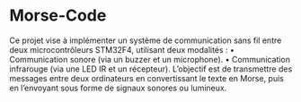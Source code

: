 # Morse-Code
Ce projet vise à implémenter un système de communication sans fil entre deux microcontrôleurs
STM32F4, utilisant deux modalités :
• Communication sonore (via un buzzer et un microphone).
• Communication infrarouge (via une LED IR et un récepteur).
L’objectif est de transmettre des messages entre deux ordinateurs en convertissant le texte en Morse, puis
en l’envoyant sous forme de signaux sonores ou lumineux.
